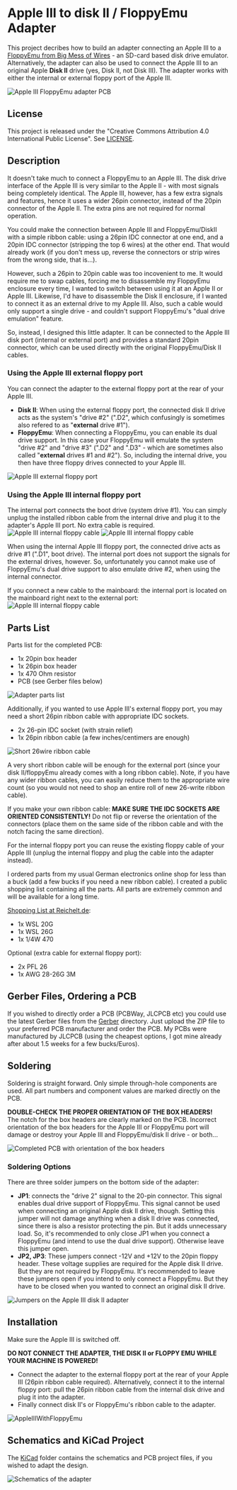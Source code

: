 # Apple III to disk II / FloppyEmu Adapter
This project decribes how to build an adapter connecting an Apple III to a [FloppyEmu from Big Mess of Wires](https://www.bigmessowires.com/floppy-emu/) - an SD-card based disk drive emulator.
Alternatively, the adapter can also be used to connect the Apple III to an original Apple **Disk II** drive (yes, Disk II, not Disk III).
The adapter works with either the internal or external floppy port of the Apple III.

![Apple III FloppyEmu adapter PCB](/Images/Adapter_pcb.jpg)

## License
This project is released under the "Creative Commons Attribution 4.0 International Public License". See [LICENSE](/LICENSE).

## Description
It doesn't take much to connect a FloppyEmu to an Apple III. The disk drive interface of the Apple III is very similar to the Apple II - with most signals being completely identical. The Apple III, however, has a few extra signals and features, hence it uses a wider 26pin connector, instead of the 20pin connector of the Apple II. The extra pins are not required for normal operation.

You could make the connection between Apple III and FloppyEmu/DiskII with a simple ribbon cable: using a 26pin IDC connector at one end, and a 20pin IDC connector (stripping the top 6 wires) at the other end. That would already work (if you don't mess up, reverse the connectors or strip wires from the wrong side, that is...).

However, such a 26pin to 20pin cable was too incovenient to me. It would require me to swap cables, forcing me to disassemble my FloppyEmu enclosure every time, I wanted to switch between using it at an Apple II or Apple III.
Likewise, I'd have to disassemble the Disk II enclosure, if I wanted to connect it as an external drive to my Apple III.
Also, such a cable would only support a single drive - and couldn't support FloppyEmu's "dual drive emulation" feature.

So, instead, I designed this little adapter.
It can be connected to the Apple III disk port (internal or external port) and provides a standard 20pin connector, which can be used directly with the original FloppyEmu/Disk II cables.

### Using the Apple III external floppy port
You can connect the adapter to the external floppy port at the rear of your Apple III.

* **Disk II**: When using the external floppy port, the connected disk II drive acts as the system's "drive #2" (".D2", which confusingly is sometimes also refered to as "**external** drive #1").
* **FloppyEmu**: When connecting a FloppyEmu, you can enable its dual drive support. In this case your FloppyEmu will emulate the system "drive #2" and "drive #3" (".D2" and ".D3" - which are sometimes also called "**external** drives #1 and #2"). So, including the internal drive, you then have three floppy drives connected to your Apple III.

![Apple III external floppy port](/Images/AppleIII_external_floppy_port.jpg)

### Using the Apple III internal floppy port
The internal port connects the boot drive (system drive #1).
You can simply unplug the installed ribbon cable from the internal drive and plug it to the adapter's Apple III port.
No extra cable is required.
![Apple III internal floppy cable](/Images/AppleIII_internal_floppy_cable.jpg)
![Apple III internal floppy cable](/Images/Adapter_internal_floppy_cable.jpg)

When using the internal Apple III floppy port, the connected drive acts as drive #1 (".D1", boot drive).
The internal port does not support the signals for the external drives, however.
So, unfortunately you cannot make use of FloppyEmu's dual drive support to also emulate drive #2, when using the internal connector.

If you connect a new cable to the mainboard: the internal port is located on the mainboard right next to the external port:
![Apple III internal floppy cable](/Images/AppleIII_internal_floppy_port.jpg)

## Parts List
Parts list for the completed PCB:
* 1x 20pin box header
* 1x 26pin box header
* 1x 470 Ohm resistor
* PCB (see Gerber files below)

![Adapter parts list](/Images/Adapter_parts_list.jpg)

Additionally, if you wanted to use Apple III's external floppy port, you may need a short 26pin ribbon cable with appropriate IDC sockets.
* 2x 26-pin IDC socket (with strain relief)
* 1x 26pin ribbon cable (a few inches/centimers are enough)

![Short 26wire ribbon cable](/Images/RibbonCable.jpg)

A very short ribbon cable will be enough for the external port (since your disk II/floppyEmu already comes with a long ribbon cable). Note, if you have any wider ribbon cables, you can easily reduce them to the appropriate wire count (so you would not need to shop an entire roll of new 26-write ribbon cable).

If you make your own ribbon cable: **MAKE SURE THE IDC SOCKETS ARE ORIENTED CONSISTENTLY!** Do not flip or reverse the orientation of the connectors (place them on the same side of the ribbon cable and with the notch facing the same direction).

For the internal floppy port you can reuse the existing floppy cable of your Apple III (unplug the internal floppy and plug the cable into the adapter instead).

I ordered parts from my usual German electronics online shop for less than a buck (add a few bucks if you need a new ribbon cable).
I created a public shopping list containing all the parts. All parts are extremely common and will be available for a long time.

[Shopping List at Reichelt.de](https://www.reichelt.de/my/1980987?LANGUAGE=EN):
* 1x WSL 20G
* 1x WSL 26G
* 1x 1/4W 470

Optional (extra cable for external floppy port):
* 2x PFL 26
* 1x AWG 28-26G 3M

## Gerber Files, Ordering a PCB
If you wished to directly order a PCB (PCBWay, JLCPCB etc) you could use the latest Gerber files from the [Gerber](/Gerber/) directory. Just upload the ZIP file to your preferred PCB manufacturer and order the PCB. My PCBs were manufactured by JLCPCB (using the cheapest options, I got mine already after about 1.5 weeks for a few bucks/Euros).

## Soldering
Soldering is straight forward. Only simple through-hole components are used. All part numbers and component values are marked directly on the PCB.

**DOUBLE-CHECK THE PROPER ORIENTATION OF THE BOX HEADERS!**  
The notch for the box headers are clearly marked on the PCB.
Incorrect orientation of the box headers for the Apple III or FloppyEmu port will damage or destroy your Apple III and FloppyEmu/disk II drive - or both...

![Completed PCB with orientation of the box headers](/Images/AppleIIIFloppyEmu_front.png)

### Soldering Options
There are three solder jumpers on the bottom side of the adapter:

* **JP1**: connects the "drive 2" signal to the 20-pin connector. This signal enables dual drive support of FloppyEmu. This signal cannot be used when connecting an original Apple disk II drive, though. Setting this jumper will not damage anything when a disk II drive was connected, since there is also a resistor protecting the pin. But it adds unnecessary load. So, it's recommended to only close JP1 when you connect a FloppyEmu (and intend to use the dual drive support). Otherwise leave this jumper open.
* **JP2, JP3**: These jumpers connect -12V and +12V to the 20pin floppy header. These voltage supplies are required for the Apple disk II drive. But they are not required by FloppyEmu. It's recommended to leave these jumpers open if you intend to only connect a FloppyEmu. But they have to be closed when you wanted to connect an original disk II drive.

![Jumpers on the Apple III disk II adapter](/Images/AppleIII_adapter_jumper.png)

## Installation
Make sure the Apple III is switched off.

**DO NOT CONNECT THE ADAPTER, THE DISK II or FLOPPY EMU WHILE YOUR MACHINE IS POWERED!**

* Connect the adapter to the external floppy port at the rear of your Apple III (26pin ribbon cable required). Alternatively, connect it to the internal floppy port: pull the 26pin ribbon cable from the internal disk drive and plug it into the adapter.
* Finally connect disk II's or FloppyEmu's ribbon cable to the adapter.


![AppleIIIWithFloppyEmu](/Images/AppleIII_floppy_emu.jpg)

## Schematics and KiCad Project
The [KiCad](/KiCad/) folder contains the schematics and PCB project files, if you wished to adapt the design.

![Schematics of the adapter](/Images/AppleIII_diskII_adapter_schematics.png)

